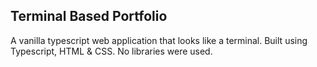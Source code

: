 ## Terminal Based Portfolio

A vanilla typescript web application that looks like a terminal.
Built using Typescript, HTML & CSS. No libraries were used.
